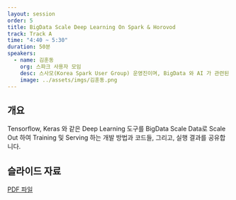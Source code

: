 ```yaml
---
layout: session
order: 5
title: BigData Scale Deep Learning On Spark & Horovod
track: Track A
time: "4:40 ~ 5:30"
duration: 50분
speakers:
  - name: 김훈동
    org: 스파크 사용자 모임
    desc: 스사모(Korea Spark User Group) 운영진이며, BigData 와 AI 가 관련된 개발을 하고 있습니다.
    image: ../assets/imgs/김훈동.png
---
```


## 개요
Tensorflow, Keras 와 같은 Deep Learning 도구를 BigData Scale Data로 Scale Out 하여 Training 및 Serving 하는 개발 방법과 코드들, 그리고, 실행 결과를 공유합니다.
## 슬라이드 자료
[PDF 파일](../assets/files/김훈동.pdf)
